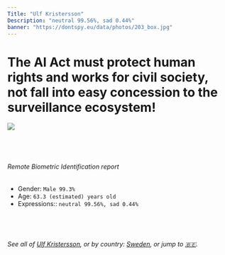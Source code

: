 ```yaml
---
Title: "Ulf Kristersson"
Description: "neutral 99.56%, sad 0.44%"
banner: "https://dontspy.eu/data/photos/203_box.jpg"
---
```


# The AI Act must protect human rights and works for civil society, not fall into easy concession to the surveillance ecosystem!

<link rel="stylesheet" type="text/css" href="/css/blog.css" />

<div class="is-fake" hidden>

_This is a **fake picture**_, we collect these anyway [because the AI Act](why-deepfake) negotiation moves in a way that would create more mess in our lives! for a longer explanation, read [The Dual Threat: How Losing the Biometric Battle Fuels Deepfake Proliferation](/blog/the-dual-threat-how-losing-the-biometric-battle-fuels-deepfake-proliferation/)

</div>

<!-- <img src="https://dontspy.eu/data/photos/54_box.jpg" /> -->
<img src="https://dontspy.eu/data/photos/203_box.jpg" />

## <br>

###### Remote Biometric Identification report

* <span class="label">Gender:</span> `Male 99.3%`
* <span class="label">Age:</span> `63.3 (estimated) years old`
* <span class="label">Expressions::</span> `neutral 99.56%, sad 0.44%`

## <br>

###### See all of [Ulf Kristersson](/policymaker#Ulf%20Kristersson), or by country: [Sweden](/country#Sweden), or jump to [🇧🇪](/x/150).

## <br>